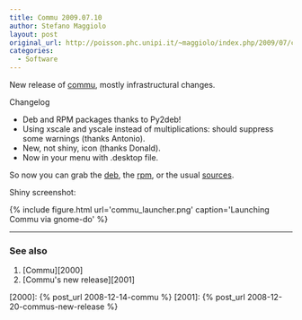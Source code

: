 ```yaml
---
title: Commu 2009.07.10
author: Stefano Maggiolo
layout: post
original_url: http://poisson.phc.unipi.it/~maggiolo/index.php/2009/07/commu2009071/
categories:
  - Software
---
```

New release of [commu][1], mostly infrastructural changes.

 [1]: http://poisson.phc.unipi.it/~maggiolo/Software/commu/

<!--more-->

Changelog
* Deb and RPM packages thanks to Py2deb!
* Using xscale and yscale instead of multiplications: should suppress some warnings (thanks Antonio).
* New, not shiny, icon (thanks Donald).
* Now in your menu with .desktop file.

So now you can grab the [deb][2], the [rpm][3], or the usual [sources][4].

 [2]: /files/commu_2009.07.10_all.deb
 [3]: /files/commu-2009.07.10-2.noarch.rpm
 [4]: /files/commu_2009.07.10.tar.gz

Shiny screenshot:

{% include figure.html url='commu_launcher.png' caption='Launching Commu via gnome-do' %}

<!-- DO NOT EDIT BELOW THIS LINE -->
* * *

### See also

1. [Commu][2000]
1. [Commu's new release][2001]

 [2000]: {% post_url 2008-12-14-commu %}
 [2001]: {% post_url 2008-12-20-commus-new-release %}
